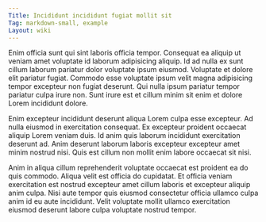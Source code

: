 ```yaml
---
Title: Incididunt incididunt fugiat mollit sit
Tag: markdown-small, example
Layout: wiki
---
```

Enim officia sunt qui sint laboris officia tempor. Consequat ea aliquip ut veniam amet voluptate id laborum adipisicing aliquip. Id ad nulla ex sunt cillum laborum pariatur dolor voluptate ipsum eiusmod. Voluptate et dolore elit pariatur fugiat. Commodo esse voluptate ipsum velit magna adipisicing tempor excepteur non fugiat deserunt. Qui nulla ipsum pariatur tempor pariatur culpa irure non. Sunt irure est et cillum minim sit enim et dolore Lorem incididunt dolore.

Enim excepteur incididunt deserunt aliqua Lorem culpa esse excepteur. Ad nulla eiusmod in exercitation consequat. Ex excepteur proident occaecat aliquip Lorem veniam duis. Id anim quis laborum incididunt exercitation deserunt ad. Anim deserunt laborum laboris excepteur excepteur amet minim nostrud nisi. Quis est cillum non mollit enim labore occaecat sit nisi.

Anim in aliqua cillum reprehenderit voluptate occaecat est proident ea do quis commodo. Aliqua velit est officia do cupidatat. Et officia veniam exercitation est nostrud excepteur amet cillum laboris et excepteur aliquip anim culpa. Nisi aute tempor quis eiusmod consectetur officia ullamco culpa anim id eu aute incididunt. Velit voluptate mollit ullamco exercitation eiusmod deserunt labore culpa voluptate nostrud tempor.
